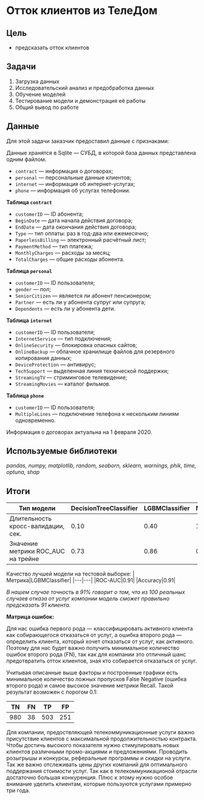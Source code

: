# Отток клиентов из ТелеДом
## Цель
- предсказать отток клиентов

## Задачи 
1. Загрузка данных
2. Исследовательский анализ и предобработка данных
3. Обучение моделей
4. Тестирование модели и демонстрация её работы
5. Общий вывод по работе

## Данные
Для этой задачи заказчик предоставил данные с признаками:

Данные хранятся в Sqlite — СУБД, в которой база данных представлена одним файлом.

- `contract` — информация о договорах;
- `personal` — персональные данные клиентов;
- `internet` — информация об интернет-услугах;
- `phone` — информация об услугах телефонии.

**Таблица `contract`**

- `customerID` — ID абонента;
- `BeginDate` — дата начала действия договора;
- `EndDate` — дата окончания действия договора;
- `Type` — тип оплаты: раз в год-два или ежемесячно;
- `PaperlessBilling` — электронный расчётный лист;
- `PaymentMethod` — тип платежа;
- `MonthlyCharges` — расходы за месяц;
- `TotalCharges` — общие расходы абонента.

**Таблица `personal`**

- `customerID` — ID пользователя;
- `gender` — пол;
- `SeniorCitizen` — является ли абонент пенсионером;
- `Partner` — есть ли у абонента супруг или супруга;
- `Dependents` — есть ли у абонента дети.

**Таблица `internet`**

- `customerID` — ID пользователя;
- `InternetService` — тип подключения;
- `OnlineSecurity` — блокировка опасных сайтов;
- `OnlineBackup` — облачное хранилище файлов для резервного копирования данных;
- `DeviceProtection` — антивирус;
- `TechSupport` — выделенная линия технической поддержки;
- `StreamingTV` — стриминговое телевидение;
- `StreamingMovies` — каталог фильмов.

**Таблица `phone`**

- `customerID` — ID пользователя;
- `MultipleLines` — подключение телефона к нескольким линиям одновременно.

Информация о договорах актуальна на 1 февраля 2020.

## Используемые библиотеки
*pandas, numpy, matplotlib, random, seaborn, sklearn, warnings, phik, time, optuna, shap*

## Итоги
|Тип модели|DecisionTreeClassifier|LGBMClassifier|MLPClassifier|
|---|---|---|---|
|Длительность кросс-валидации, сек.|0.10|0.40|19.54|
|Значение метрики ROC_AUC на трейне|0.73|0.86|0.79|

Качество лучшей модели на тестовой выборке:
|Метрика|LGBMClassifier|
|---|---|
|ROC-AUC|0.91|
|Accuracy|0.91|

*В нашем случае точность в 91% говорит о том, что из 100 реальных случаев отказа от услуг компании модель сможет правильно предсказать 91 клиента.*

**Матрица ошибок:**

Для нас ошибка первого рода — классифицировать активного клиента как собирающегося отказаться от услуг, а ошибка второго рода — определить клиента, который хочет отказаться от услуг, как активного. Поэтому для нас будет важно получить минимальное количество ошибок второго рода (FN), так как для компании это отличный шанс предотвратить отток клиентов, зная кто собирается отказаться от услуг.

Учитывая описанные выше факторы и построенные графики есть минимальное количество ложных пропусков False Negative (ошибка второго рода) и самое высокое значение метрики Recall. Такой результат возможен с порогом 0.1:

|TN|FN|TP|FP|
|---|---|---|---|
|980|38|503|251|

Для компании, предоствляющей телекоммуникационные услуги важно присутствие клиентов с максимальной продолжительностью контракта. Чтобы достичь высокого показателя нужно стимулировать новых клиентов различными промо-акциями и предложениями. Проводить розыгрышы и конкурсы, реферальные программы и скидки на услуги. Так же важно отслеживать цены других компаний для оптимального поддержания стоимости услуг. Так как в телекоммуникационой отрасли достаточно большая конкуренция. Плюс к этому нужно особое внимание уделить клиентам, которые пользуются услугами примерно три года.
